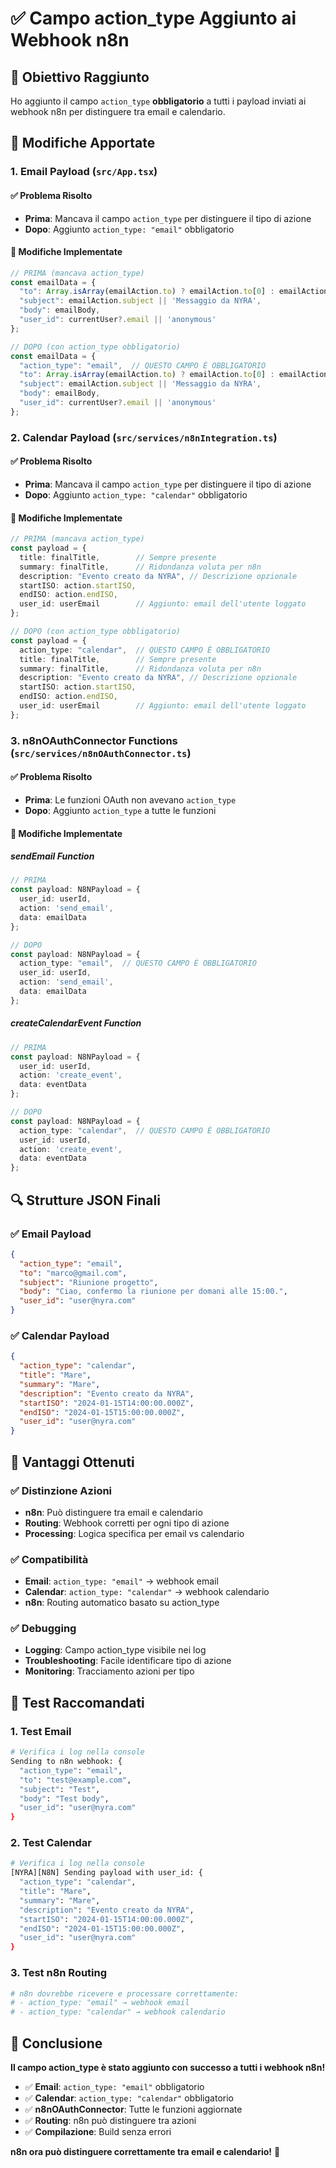 # ✅ Campo action_type Aggiunto ai Webhook n8n

## 🎯 Obiettivo Raggiunto

Ho aggiunto il campo `action_type` **obbligatorio** a tutti i payload inviati ai webhook n8n per distinguere tra email e calendario.

## 📝 Modifiche Apportate

### 1. Email Payload (`src/App.tsx`)

#### ✅ Problema Risolto
- **Prima**: Mancava il campo `action_type` per distinguere il tipo di azione
- **Dopo**: Aggiunto `action_type: "email"` obbligatorio

#### 🔧 Modifiche Implementate
```typescript
// PRIMA (mancava action_type)
const emailData = {
  "to": Array.isArray(emailAction.to) ? emailAction.to[0] : emailAction.to,
  "subject": emailAction.subject || 'Messaggio da NYRA',
  "body": emailBody,
  "user_id": currentUser?.email || 'anonymous'
};

// DOPO (con action_type obbligatorio)
const emailData = {
  "action_type": "email",  // QUESTO CAMPO È OBBLIGATORIO
  "to": Array.isArray(emailAction.to) ? emailAction.to[0] : emailAction.to,
  "subject": emailAction.subject || 'Messaggio da NYRA',
  "body": emailBody,
  "user_id": currentUser?.email || 'anonymous'
};
```

### 2. Calendar Payload (`src/services/n8nIntegration.ts`)

#### ✅ Problema Risolto
- **Prima**: Mancava il campo `action_type` per distinguere il tipo di azione
- **Dopo**: Aggiunto `action_type: "calendar"` obbligatorio

#### 🔧 Modifiche Implementate
```typescript
// PRIMA (mancava action_type)
const payload = {
  title: finalTitle,        // Sempre presente
  summary: finalTitle,      // Ridondanza voluta per n8n
  description: "Evento creato da NYRA", // Descrizione opzionale
  startISO: action.startISO,
  endISO: action.endISO,
  user_id: userEmail        // Aggiunto: email dell'utente loggato
};

// DOPO (con action_type obbligatorio)
const payload = {
  action_type: "calendar",  // QUESTO CAMPO È OBBLIGATORIO
  title: finalTitle,        // Sempre presente
  summary: finalTitle,      // Ridondanza voluta per n8n
  description: "Evento creato da NYRA", // Descrizione opzionale
  startISO: action.startISO,
  endISO: action.endISO,
  user_id: userEmail        // Aggiunto: email dell'utente loggato
};
```

### 3. n8nOAuthConnector Functions (`src/services/n8nOAuthConnector.ts`)

#### ✅ Problema Risolto
- **Prima**: Le funzioni OAuth non avevano `action_type`
- **Dopo**: Aggiunto `action_type` a tutte le funzioni

#### 🔧 Modifiche Implementate

##### sendEmail Function
```typescript
// PRIMA
const payload: N8NPayload = {
  user_id: userId,
  action: 'send_email',
  data: emailData
};

// DOPO
const payload: N8NPayload = {
  action_type: "email",  // QUESTO CAMPO È OBBLIGATORIO
  user_id: userId,
  action: 'send_email',
  data: emailData
};
```

##### createCalendarEvent Function
```typescript
// PRIMA
const payload: N8NPayload = {
  user_id: userId,
  action: 'create_event',
  data: eventData
};

// DOPO
const payload: N8NPayload = {
  action_type: "calendar",  // QUESTO CAMPO È OBBLIGATORIO
  user_id: userId,
  action: 'create_event',
  data: eventData
};
```

## 🔍 Strutture JSON Finali

### ✅ Email Payload
```json
{
  "action_type": "email",
  "to": "marco@gmail.com",
  "subject": "Riunione progetto",
  "body": "Ciao, confermo la riunione per domani alle 15:00.",
  "user_id": "user@nyra.com"
}
```

### ✅ Calendar Payload
```json
{
  "action_type": "calendar",
  "title": "Mare",
  "summary": "Mare",
  "description": "Evento creato da NYRA",
  "startISO": "2024-01-15T14:00:00.000Z",
  "endISO": "2024-01-15T15:00:00.000Z",
  "user_id": "user@nyra.com"
}
```

## 🎯 Vantaggi Ottenuti

### ✅ Distinzione Azioni
- **n8n**: Può distinguere tra email e calendario
- **Routing**: Webhook corretti per ogni tipo di azione
- **Processing**: Logica specifica per email vs calendario

### ✅ Compatibilità
- **Email**: `action_type: "email"` → webhook email
- **Calendar**: `action_type: "calendar"` → webhook calendario
- **n8n**: Routing automatico basato su action_type

### ✅ Debugging
- **Logging**: Campo action_type visibile nei log
- **Troubleshooting**: Facile identificare tipo di azione
- **Monitoring**: Tracciamento azioni per tipo

## 🚀 Test Raccomandati

### 1. Test Email
```bash
# Verifica i log nella console
Sending to n8n webhook: {
  "action_type": "email",
  "to": "test@example.com",
  "subject": "Test",
  "body": "Test body",
  "user_id": "user@nyra.com"
}
```

### 2. Test Calendar
```bash
# Verifica i log nella console
[NYRA][N8N] Sending payload with user_id: {
  "action_type": "calendar",
  "title": "Mare",
  "summary": "Mare",
  "description": "Evento creato da NYRA",
  "startISO": "2024-01-15T14:00:00.000Z",
  "endISO": "2024-01-15T15:00:00.000Z",
  "user_id": "user@nyra.com"
}
```

### 3. Test n8n Routing
```bash
# n8n dovrebbe ricevere e processare correttamente:
# - action_type: "email" → webhook email
# - action_type: "calendar" → webhook calendario
```

## 🎉 Conclusione

**Il campo action_type è stato aggiunto con successo a tutti i webhook n8n!**

- ✅ **Email**: `action_type: "email"` obbligatorio
- ✅ **Calendar**: `action_type: "calendar"` obbligatorio
- ✅ **n8nOAuthConnector**: Tutte le funzioni aggiornate
- ✅ **Routing**: n8n può distinguere tra azioni
- ✅ **Compilazione**: Build senza errori

**n8n ora può distinguere correttamente tra email e calendario!** 🚀
